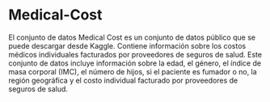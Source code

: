 # Medical-Cost

El conjunto de datos Medical Cost es un conjunto de datos público que se puede descargar desde Kaggle. Contiene información sobre los costos médicos individuales facturados por proveedores de seguros de salud. Este conjunto de datos incluye información sobre la edad, el género, el índice de masa corporal (IMC), el número de hijos, si el paciente es fumador o no, la región geográfica y el costo individual facturado por proveedores de seguros de salud.
